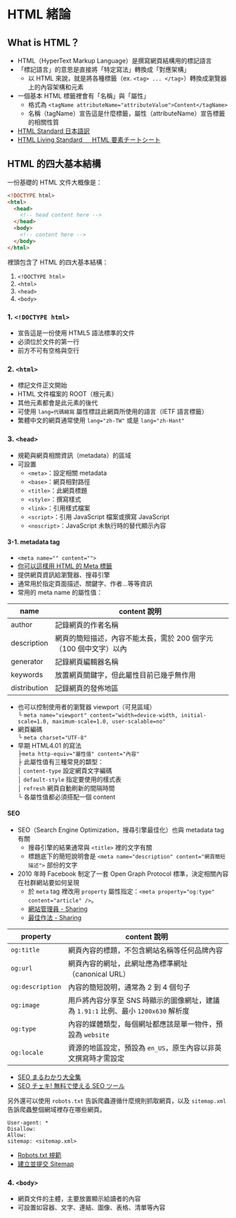 # HTML 緒論

## What is HTML？

- HTML（HyperText Markup Language）是撰寫網頁結構用的標記語言
- 「標記語言」的意思是直接將「特定寫法」轉換成「對應架構」
  - 以 HTML 來說，就是將各種標籤（ex. `<tag> ... </tag>`）轉換成瀏覽器上的內容架構和元素
- 一個基本 HTML 標籤裡會有「名稱」與「屬性」
  - 格式為 `<tagName attributeName="attributeValue">Content</tagName>`
  - 名稱（tagName）宣告這是什麼標籤，屬性（attributeName）宣告標籤的相關性質
- [HTML Standard 日本語訳](https://momdo.github.io/html/)
- [HTML Living Standard 　 HTML 要素チートシート](https://htmlls.docs-share.com/)

## HTML 的四大基本結構

一份基礎的 HTML 文件大概像是：

```html
<!DOCTYPE html>
<html>
  <head>
    <!-- head content here -->
  </head>
  <body>
    <!-- content here -->
  </body>
</html>
```

裡頭包含了 HTML 的四大基本結構：

1. `<!DOCTYPE html>`
2. `<html>`
3. `<head>`
4. `<body>`

### 1. `<!DOCTYPE html>`

- 宣告這是一份使用 HTML5 語法標準的文件
- 必須位於文件的第一行
- 前方不可有空格與空行

### 2. `<html>`

- 標記文件正文開始
- HTML 文件檔案的 ROOT（根元素）
- 其他元素都會是此元素的後代
- 可使用 `lang=代碼縮寫` 屬性標註此網頁所使用的語言（IETF 語言標籤）
- 繁體中文的網頁通常使用 `lang="zh-TW"` 或是 `lang="zh-Hant"`

### 3. `<head>`

- 規範與網頁相關資訊（metadata）的區域
- 可設置
  - `<meta>`：設定相關 metadata
  - `<base>`：網頁相對路徑
  - `<title>`：此網頁標題
  - `<style>`：撰寫樣式
  - `<link>`：引用樣式檔案
  - `<script>`：引用 JavaScript 檔案或撰寫 JavaScript
  - `<noscript>`：JavaScript 未執行時的替代顯示內容

#### 3-1. metadata tag

- `<meta name="" content="">`
- [你可以這樣用 HTML 的 Meta 標籤](https://poychang.github.io/how-to-use-html-head/)
- 提供網頁資訊給瀏覽器、搜尋引擎
- 通常用於指定頁面描述、關鍵字、作者…等等資訊
- 常用的 meta name 的屬性值：

| name         | content 說明                                                      |
| ------------ | ----------------------------------------------------------------- |
| author       | 記錄網頁的作者名稱                                                |
| description  | 網頁的簡短描述，內容不能太長，需於 200 個字元（100 個中文字）以內 |
| generator    | 記錄網頁編輯器名稱                                                |
| keywords     | 放置網頁關鍵字，但此屬性目前已幾乎無作用                          |
| distribution | 記錄網頁的發佈地區                                                |

- 也可以控制使用者的瀏覽器 viewport（可見區域）<br />
  └ `meta name="viewport" content="width=device-width, initial-scale=1.0, maximum-scale=1.0, user-scalable=no"`
- 網頁編碼<br />
  └ `meta charset="UTF-8"`
- 早期 HTML4.01 的寫法<br />
  ├`meta http-equiv="屬性值" content="內容"`<br />
  ├ 此屬性值有三種常見的纇型：<br />
  │ `content-type` 設定網頁文字編碼<br />
  │ `default-style` 指定要使用的樣式表<br />
  │ `refresh` 網頁自動刷新的間隔時間<br />
  └ 各屬性值都必須搭配一個 content

#### SEO

- SEO（Search Engine Optimization，搜尋引擎最佳化）也與 metadata tag 有關
  - 搜尋引擎的結果通常與 `<title>` 裡的文字有關
  - 標題底下的簡短說明會是 `<meta name="description" content="網頁簡短描述">` 部份的文字
- 2010 年時 Facebook 制定了一套 Open Graph Protocol 標準，決定相關內容在社群網站要如何呈現
  - 於 `meta` tag 裡改用 `property` 屬性指定：`<meta property="og:type" content="article" />`。
  - [網站管理員 - Sharing](https://developers.facebook.com/docs/sharing/webmasters/)
  - [最佳作法 - Sharing](https://developers.facebook.com/docs/sharing/best-practices)

| property         | content 說明                                                                        |
| ---------------- | ----------------------------------------------------------------------------------- |
| `og:title`       | 網頁內容的標題，不包含網站名稱等任何品牌內容                                        |
| `og:url`         | 網頁內容的網址，此網址應為標準網址（canonical URL）                                 |
| `og:description` | 內容的簡短說明，通常為 2 到 4 個句子                                                |
| `og:image`       | 用戶將內容分享至 SNS 時顯示的圖像網址，建議為 `1.91:1` 比例、最小 `1200x630` 解析度 |
| `og:type`        | 內容的媒體類型，每個網址都應該是單一物件，預設為 `website`                          |
| `og:locale`      | 資源的地區設定，預設為 `en_US`，原生內容以非英文撰寫時才需設定                      |

- [SEO まるわかり大全集](https://tcd-theme.com/introduction-seo)
- [SEO チェキ! 無料で使える SEO ツール](https://seocheki.net/)

另外還可以使用 `robots.txt` 告訴爬蟲遵循什麼規則抓取網頁，以及 `sitemap.xml` 告訴爬蟲整個網域裡存在哪些網頁。

```
User-agent: *
Disallow:
Allow:
sitemap: <sitemap.xml>
```

- [Robots.txt 規範](https://developers.google.com/search/reference/robots_txt?hl=zh-tw)
- [建立並提交 Sitemap](https://developers.google.com/search/docs/advanced/sitemaps/build-sitemap)

### 4. `<body>`

- 網頁文件的主體，主要放置顯示給讀者的內容
- 可設置如容器、文字、連結、圖像、表格、清單等內容
